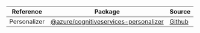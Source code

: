 | Reference | Package | Source |
|---|---|---|
|Personalizer|[@azure/cognitiveservices-personalizer](https://www.npmjs.com/package/@azure/cognitiveservices-personalizer)|[Github](https://github.com/Azure/azure-sdk-for-js)|
